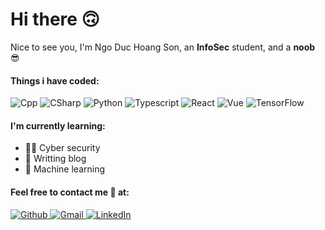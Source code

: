 # Hi there 🙃

Nice to see you, I'm Ngo Duc Hoang Son, an **InfoSec** student, and a **noob** 😎

#### Things i have coded:

<p>
  <img alt="Cpp" src="https://img.shields.io/badge/C%2B%2B-00599C?style=for-the-badge&logo=c%2B%2B&logoColor=white">
  <img alt="CSharp" src="https://img.shields.io/badge/C%23-239120?style=for-the-badge&logo=c-sharp&logoColor=white">
  <img alt="Python" src="https://img.shields.io/badge/Python-14354C?style=for-the-badge&logo=python&logoColor=white">
  <img alt="Typescript" src="https://img.shields.io/badge/TypeScript-007ACC?style=for-the-badge&logo=typescript&logoColor=white">
  <img alt="React" src="https://img.shields.io/badge/React-20232A?style=for-the-badge&logo=react&logoColor=61DAFB">
  <img alt="Vue" src="https://img.shields.io/badge/Vue.js-35495E?style=for-the-badge&logo=vue.js&logoColor=4FC08D">
  <img alt="TensorFlow" src="https://img.shields.io/badge/TensorFlow-FF6F00?style=for-the-badge&logo=tensorflow&logoColor=white">
</p>

#### I'm currently learning:
- 🧑‍💻 Cyber security
- 📄 Writting blog
- 🤖 Machine learning

#### Feel free to contact me 🥰 at:

<p>
  <a href="mailto:hoangsonngo555@gmail.com">
    <img alt="Github" src="https://img.shields.io/badge/GitHub-100000?style=for-the-badge&logo=github&logoColor=white">
  </a>
  <a href="mailto:hoangsonngo555@gmail.com">
    <img alt="Gmail" src="https://img.shields.io/badge/Gmail-D14836?style=for-the-badge&logo=gmail&logoColor=white">
  </a>
  <a href="https://www.linkedin.com/in/son-ngo-duc-hoang/">
    <img alt="LinkedIn" src="https://img.shields.io/badge/LinkedIn-0077B5?style=for-the-badge&logo=linkedin&logoColor=white">
  </a>
</p>
